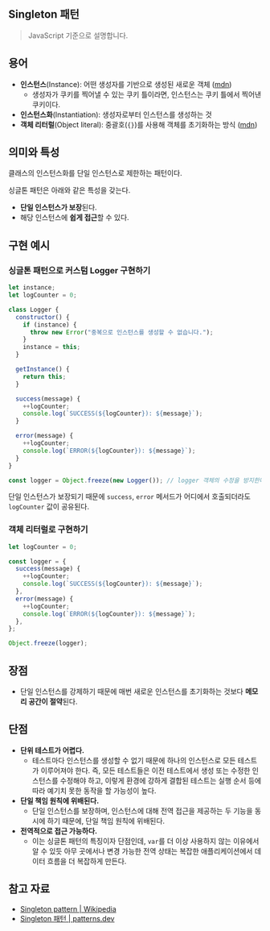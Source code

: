 ## Singleton 패턴

> JavaScript 기준으로 설명합니다.

## 용어

- **인스턴스**(Instance): 어떤 생성자를 기반으로 생성된 새로운 객체 ([mdn](https://developer.mozilla.org/en-US/docs/Glossary/Instance))
  - 생성자가 쿠키를 찍어낼 수 있는 쿠키 틀이라면, 인스턴스는 쿠키 틀에서 찍어낸 쿠키이다.
- **인스턴스화**(Instantiation): 생성자로부터 인스턴스를 생성하는 것
- **객체 리터럴**(Object literal): 중괄호(`{}`)를 사용해 객체를 초기화하는 방식 ([mdn](https://developer.mozilla.org/en-US/docs/Web/JavaScript/Reference/Operators/Object_initializer))

## 의미와 특성

클래스의 인스턴스화를 단일 인스턴스로 제한하는 패턴이다.

싱글톤 패턴은 아래와 같은 특성을 갖는다.

- **단일 인스턴스가 보장**된다.
- 해당 인스턴스에 **쉽게 접근**할 수 있다.

## 구현 예시

### 싱글톤 패턴으로 커스텀 Logger 구현하기

```js
let instance;
let logCounter = 0;

class Logger {
  constructor() {
    if (instance) {
      throw new Error("중복으로 인스턴스를 생성할 수 없습니다.");
    }
    instance = this;
  }

  getInstance() {
    return this;
  }

  success(message) {
    ++logCounter;
    console.log(`SUCCESS(${logCounter}): ${message}`);
  }

  error(message) {
    ++logCounter;
    console.log(`ERROR(${logCounter}): ${message}`);
  }
}

const logger = Object.freeze(new Logger()); // logger 객체의 수정을 방지한다.
```

단일 인스턴스가 보장되기 때문에 `success`, `error` 메서드가 어디에서 호출되더라도 `logCounter` 값이 공유된다.

### 객체 리터럴로 구현하기

```js
let logCounter = 0;

const logger = {
  success(message) {
    ++logCounter;
    console.log(`SUCCESS(${logCounter}): ${message}`);
  },
  error(message) {
    ++logCounter;
    console.log(`ERROR(${logCounter}): ${message}`);
  },
};

Object.freeze(logger);
```

## 장점

- 단일 인스턴스를 강제하기 때문에 매번 새로운 인스턴스를 초기화하는 것보다 **메모리 공간이 절약**된다.

## 단점

- **단위 테스트가 어렵다.**
  - 테스트마다 인스턴스를 생성할 수 없기 때문에 하나의 인스턴스로 모든 테스트가 이루어져야 한다. 즉, 모든 테스트들은 이전 테스트에서 생성 또는 수정한 인스턴스를 수정해야 하고, 이렇게 환경에 강하게 결합된 테스트는 실행 순서 등에 따라 예기치 못한 동작을 할 가능성이 높다.
- **단일 책임 원칙에 위배된다.**
  - 단일 인스턴스를 보장하며, 인스턴스에 대해 전역 접근을 제공하는 두 기능을 동시에 하기 때문에, 단일 책임 원칙에 위배된다.
- **전역적으로 접근 가능하다.**
  - 이는 싱글톤 패턴의 특징이자 단점인데, `var`를 더 이상 사용하지 않는 이유에서 알 수 있듯 아무 곳에서나 변경 가능한 전역 상태는 복잡한 애플리케이션에서 데이터 흐름을 더 복잡하게 만든다.

## 참고 자료

- [Singleton pattern | Wikipedia](https://en.wikipedia.org/wiki/Singleton_pattern)
- [Singleton 패턴 | patterns.dev](https://patterns-dev-kr.github.io/design-patterns/singleton-pattern/)
